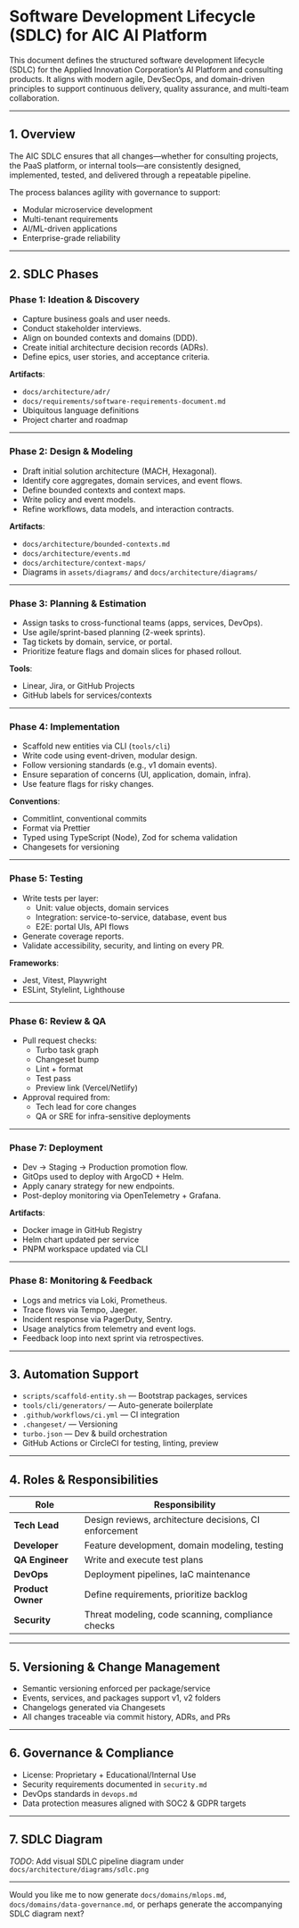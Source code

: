 # Software Development Lifecycle (SDLC) for AIC AI Platform

This document defines the structured software development lifecycle (SDLC) for the Applied Innovation Corporation’s AI Platform and consulting products. It aligns with modern agile, DevSecOps, and domain-driven principles to support continuous delivery, quality assurance, and multi-team collaboration.

---

## 1. Overview

The AIC SDLC ensures that all changes—whether for consulting projects, the PaaS platform, or internal tools—are consistently designed, implemented, tested, and delivered through a repeatable pipeline.

The process balances agility with governance to support:
- Modular microservice development
- Multi-tenant requirements
- AI/ML-driven applications
- Enterprise-grade reliability

---

## 2. SDLC Phases

### Phase 1: Ideation & Discovery

- Capture business goals and user needs.
- Conduct stakeholder interviews.
- Align on bounded contexts and domains (DDD).
- Create initial architecture decision records (ADRs).
- Define epics, user stories, and acceptance criteria.

**Artifacts**:
- `docs/architecture/adr/`
- `docs/requirements/software-requirements-document.md`
- Ubiquitous language definitions
- Project charter and roadmap

---

### Phase 2: Design & Modeling

- Draft initial solution architecture (MACH, Hexagonal).
- Identify core aggregates, domain services, and event flows.
- Define bounded contexts and context maps.
- Write policy and event models.
- Refine workflows, data models, and interaction contracts.

**Artifacts**:
- `docs/architecture/bounded-contexts.md`
- `docs/architecture/events.md`
- `docs/architecture/context-maps/`
- Diagrams in `assets/diagrams/` and `docs/architecture/diagrams/`

---

### Phase 3: Planning & Estimation

- Assign tasks to cross-functional teams (apps, services, DevOps).
- Use agile/sprint-based planning (2-week sprints).
- Tag tickets by domain, service, or portal.
- Prioritize feature flags and domain slices for phased rollout.

**Tools**:
- Linear, Jira, or GitHub Projects
- GitHub labels for services/contexts

---

### Phase 4: Implementation

- Scaffold new entities via CLI (`tools/cli`)
- Write code using event-driven, modular design.
- Follow versioning standards (e.g., v1 domain events).
- Ensure separation of concerns (UI, application, domain, infra).
- Use feature flags for risky changes.

**Conventions**:
- Commitlint, conventional commits
- Format via Prettier
- Typed using TypeScript (Node), Zod for schema validation
- Changesets for versioning

---

### Phase 5: Testing

- Write tests per layer:
  - Unit: value objects, domain services
  - Integration: service-to-service, database, event bus
  - E2E: portal UIs, API flows
- Generate coverage reports.
- Validate accessibility, security, and linting on every PR.

**Frameworks**:
- Jest, Vitest, Playwright
- ESLint, Stylelint, Lighthouse

---

### Phase 6: Review & QA

- Pull request checks:
  - Turbo task graph
  - Changeset bump
  - Lint + format
  - Test pass
  - Preview link (Vercel/Netlify)
- Approval required from:
  - Tech lead for core changes
  - QA or SRE for infra-sensitive deployments

---

### Phase 7: Deployment

- Dev → Staging → Production promotion flow.
- GitOps used to deploy with ArgoCD + Helm.
- Apply canary strategy for new endpoints.
- Post-deploy monitoring via OpenTelemetry + Grafana.

**Artifacts**:
- Docker image in GitHub Registry
- Helm chart updated per service
- PNPM workspace updated via CLI

---

### Phase 8: Monitoring & Feedback

- Logs and metrics via Loki, Prometheus.
- Trace flows via Tempo, Jaeger.
- Incident response via PagerDuty, Sentry.
- Usage analytics from telemetry and event logs.
- Feedback loop into next sprint via retrospectives.

---

## 3. Automation Support

- `scripts/scaffold-entity.sh` — Bootstrap packages, services
- `tools/cli/generators/` — Auto-generate boilerplate
- `.github/workflows/ci.yml` — CI integration
- `.changeset/` — Versioning
- `turbo.json` — Dev & build orchestration
- GitHub Actions or CircleCI for testing, linting, preview

---

## 4. Roles & Responsibilities

| Role       | Responsibility |
|------------|----------------|
| **Tech Lead** | Design reviews, architecture decisions, CI enforcement |
| **Developer** | Feature development, domain modeling, testing |
| **QA Engineer** | Write and execute test plans |
| **DevOps** | Deployment pipelines, IaC maintenance |
| **Product Owner** | Define requirements, prioritize backlog |
| **Security** | Threat modeling, code scanning, compliance checks |

---

## 5. Versioning & Change Management

- Semantic versioning enforced per package/service
- Events, services, and packages support v1, v2 folders
- Changelogs generated via Changesets
- All changes traceable via commit history, ADRs, and PRs

---

## 6. Governance & Compliance

- License: Proprietary + Educational/Internal Use
- Security requirements documented in `security.md`
- DevOps standards in `devops.md`
- Data protection measures aligned with SOC2 & GDPR targets

---

## 7. SDLC Diagram

_TODO_: Add visual SDLC pipeline diagram under `docs/architecture/diagrams/sdlc.png`

---

Would you like me to now generate `docs/domains/mlops.md`, `docs/domains/data-governance.md`, or perhaps generate the accompanying SDLC diagram next?
